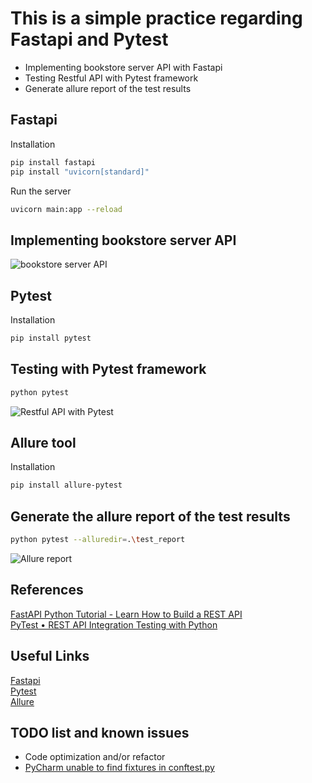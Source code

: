 # This is a simple practice regarding Fastapi and Pytest
- Implementing bookstore server API with Fastapi 
- Testing Restful API with Pytest framework
- Generate allure report of the test results

## Fastapi
Installation
```sh
pip install fastapi
pip install "uvicorn[standard]"
```
Run the server
```sh
uvicorn main:app --reload
```
## Implementing bookstore server API
![bookstore server API](https://i.imgur.com/NkJmVZZ.png)

## Pytest
Installation
```sh
pip install pytest
```
## Testing with Pytest framework
```sh
python pytest
```
![Restful API with Pytest](https://i.imgur.com/fWh6Vhp.png)

## Allure tool
Installation
```sh
pip install allure-pytest
```
## Generate the allure report of the test results
```sh
python pytest --alluredir=.\test_report
```
![Allure report](https://i.imgur.com/ZmkzEL8.png)

## References
[FastAPI Python Tutorial - Learn How to Build a REST API](https://www.youtube.com/watch?v=34cqrIp5ANg&ab_channel=pixegami)\
[PyTest • REST API Integration Testing with Python](https://www.youtube.com/watch?v=7dgQRVqF1N0&t=1515s&ab_channel=pixegami)

## Useful Links
[Fastapi](https://fastapi.tiangolo.com/) \
[Pytest](https://docs.pytest.org/en/7.4.x/) \
[Allure](https://allurereport.org/)

## TODO list and known issues
- Code optimization and/or refactor
- [PyCharm unable to find fixtures in conftest.py](https://intellij-support.jetbrains.com/hc/en-us/community/posts/12897247432338-PyCharm-unable-to-find-fixtures-in-conftest-py)